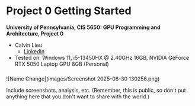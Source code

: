 Project 0 Getting Started
====================

**University of Pennsylvania, CIS 5650: GPU Programming and Architecture, Project 0**

* Calvin Lieu
  * [LinkedIn](www.linkedin.com/in/calvin-lieu-91912927b)
* Tested on: Windows 11, i5-13450HX @ 2.40GHz 16GB, NVIDIA GeForce RTX 5050 Laptop GPU 8GB (Personal)

### 
![Name Change](images/Screenshot 2025-08-30 130256.png)

Include screenshots, analysis, etc. (Remember, this is public, so don't put
anything here that you don't want to share with the world.)
